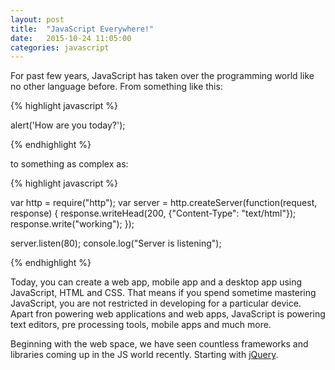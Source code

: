 ```yaml
---
layout: post
title:  "JavaScript Everywhere!"
date:   2015-10-24 11:05:00
categories: javascript
---
```

For past few years, JavaScript has taken over the programming world like no other language before. From something like this:

{% highlight javascript %}

alert('How are you today?');

{% endhighlight %}

to something as complex as:

{% highlight javascript %}

var http = require("http");
var server = http.createServer(function(request, response) {
  response.writeHead(200, {"Content-Type": "text/html"});
  response.write("working");
});

server.listen(80);
console.log("Server is listening");

{% endhighlight %}

Today, you can create a web app, mobile app and a desktop app using JavaScript, HTML and CSS. That means if you spend sometime mastering JavaScript, you are not restricted in developing for a particular device. Apart fron powering web applications and web apps, JavaScript is powering text editors, pre processing tools, mobile apps and much more.

Beginning with the web space, we have seen countless frameworks and libraries coming up in the JS world recently. Starting with [jQuery](http://jquery.org). 